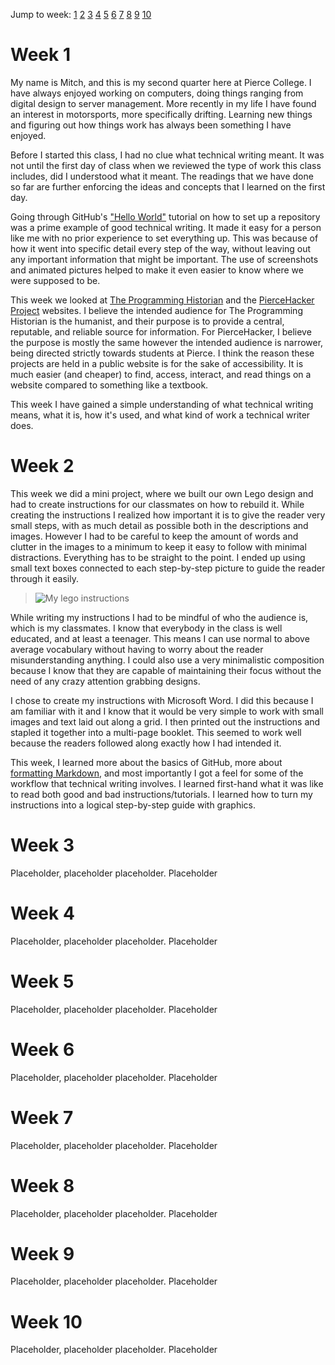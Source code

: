 Jump to week:
[1](#Week-1) [2](#Week-2) [3](#Week-3) [4](#Week-4) [5](#Week-5) [6](#Week-6) [7](#Week-7) [8](#Week-8) [9](#Week-9) [10](#Week-10)
# Week 1
My name is Mitch, and this is my second quarter here at Pierce College. I have always enjoyed working on computers, doing things ranging from digital design to server management. More recently in my life I have found an interest in motorsports, more specifically drifting. Learning new things and figuring out how things work has always been something I have enjoyed.

Before I started this class, I had no clue what technical writing meant. It was not until the first day of class when we reviewed the type of work this class includes, did I understood what it meant. The readings that we have done so far are further enforcing the ideas and concepts that I learned on the first day.

Going through GitHub's ["Hello World"](https://guides.github.com/activities/hello-world/) tutorial on how to set up a repository was a prime example of good technical writing. It made it easy for a person like me with no prior experience to set everything up. This was because of how it went into specific detail every step of the way, without leaving out any important information that might be important. The use of screenshots and animated pictures helped to make it even easier to know where we were supposed to be.

This week we looked at [The Programming Historian](https://programminghistorian.org/) and the [PierceHacker Project](https://jloan.github.io/pierce-hacker/) websites. I believe the intended audience for The Programming Historian is the humanist, and their purpose is to provide a central, reputable, and reliable source for information. For PierceHacker, I believe the purpose is mostly the same however the intended audience is narrower, being directed strictly towards students at Pierce. I think the reason these projects are held in a public website is for the sake of accessibility. It is much easier (and cheaper) to find, access, interact, and read things on a website compared to something like a textbook.

This week I have gained a simple understanding of what technical writing means, what it is, how it's used, and what kind of work a technical writer does.
# Week 2
This week we did a mini project, where we built our own Lego design and had to create instructions for our classmates on how to rebuild it. While creating the instructions I realized how important it is to give the reader very small steps, with as much detail as possible both in the descriptions and images. However I had to be careful to keep the amount of words and clutter in the images to a minimum to keep it easy to follow with minimal distractions. Everything has to be straight to the point. I ended up using small text boxes connected to each step-by-step picture to guide the reader through it easily.
> ![My lego instructions](http://puu.sh/DgPUx/a34f8120d6.jpg)

While writing my instructions I had to be mindful of who the audience is, which is my classmates. I know that everybody in the class is well educated, and at least a teenager. This means I can use normal to above average vocabulary without having to worry about the reader misunderstanding anything. I could also use a very minimalistic composition because I know that they are capable of maintaining their focus without the need of any crazy attention grabbing designs.

I chose to create my instructions with Microsoft Word. I did this because I am familiar with it and I know that it would be very simple to work with small images and text laid out along a grid. I then printed out the instructions and stapled it together into a multi-page booklet. This seemed to work well because the readers followed along exactly how I had intended it.

This week, I learned more about the basics of GitHub, more about [formatting Markdown](https://github.com/mitchrosaaen/ENGL235/blob/master/markdown.md), and most importantly I got a feel for some of the workflow that technical writing involves. I learned first-hand what it was like to read both good and bad instructions/tutorials. I learned how to turn my instructions into a logical step-by-step guide with graphics.
# Week 3
Placeholder, placeholder placeholder. Placeholder
# Week 4
Placeholder, placeholder placeholder. Placeholder
# Week 5
Placeholder, placeholder placeholder. Placeholder
# Week 6
Placeholder, placeholder placeholder. Placeholder
# Week 7
Placeholder, placeholder placeholder. Placeholder
# Week 8
Placeholder, placeholder placeholder. Placeholder
# Week 9
Placeholder, placeholder placeholder. Placeholder
# Week 10
Placeholder, placeholder placeholder. Placeholder
